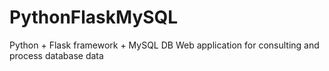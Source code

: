 # PythonFlaskMySQL
Python + Flask framework + MySQL DB Web application for consulting and process database data
